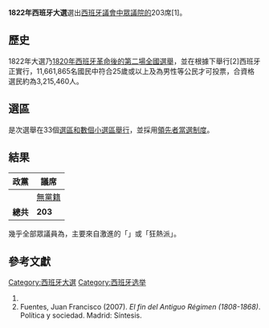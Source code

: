 **1822年西班牙大選**選出[西班牙](../Page/西班牙.md "wikilink")[議會中](../Page/西班牙議會.md "wikilink")[眾議院的](../Page/眾議院_\(西班牙\).md "wikilink")203席\[1\]。

## 歷史

1822年大選乃[1820年西班牙革命後的第二場全國選舉](https://zh.wikipedia.org/wiki/西班牙立憲革命 "wikilink")，並在根據下舉行\[2\]西班牙正實行，11,661,865名國民中符合25歲或以上及為男性等公民才可投票，合資格選民約為3,215,460人。

## 選區

是次選舉在33個[選區和數個](https://zh.wikipedia.org/wiki/選區 "wikilink")[小選區舉行](../Page/小選區制.md "wikilink")，並採用[領先者當選制度](https://zh.wikipedia.org/wiki/領先者當選 "wikilink")。

## 結果

| 政黨     | 議席                               |
| ------ | -------------------------------- |
|        | [無黨籍](../Page/無黨籍.md "wikilink") |
| **總共** | **203**                          |

幾乎全部眾議員為，主要來自激進的「」或「狂熱派」。

## 參考文獻

[Category:西班牙大選](https://zh.wikipedia.org/wiki/Category:西班牙大選 "wikilink") [Category:西班牙选举](https://zh.wikipedia.org/wiki/Category:西班牙选举 "wikilink")

1.
2.  Fuentes, Juan Francisco (2007). *El fin del Antiguo Régimen (1808-1868)*. Política y sociedad. Madrid: Síntesis.